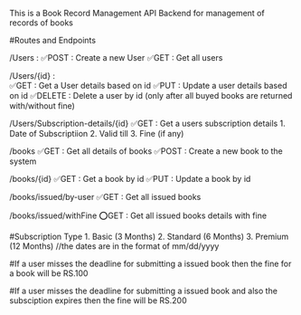 This is a Book Record Management API Backend for management of records of books


#Routes and Endpoints

/Users :
    ✅POST : Create a new User 
    ✅GET : Get all users 

/Users/{id} :  
    ✅GET : Get a User details based on id 
    ✅PUT : Update a user details based on id
    ✅DELETE : Delete a user by id (only after all buyed     books are returned with/without fine)

/Users/Subscription-details/{id}
    ✅GET : Get a users subscription details
    1. Date of Subscriptiion
    2. Valid till
    3. Fine (if any)

/books
    ✅GET : Get all details of books
    ✅POST : Create a new book to the system

/books/{id}
    ✅GET : Get a book by id
    ✅PUT : Update a book by id

/books/issued/by-user
    ✅GET : Get all issued books

/books/issued/withFine
    ⭕GET : Get all issued books details with fine

#Subscription Type
    1. Basic (3 Months)
    2. Standard (6 Months)
    3. Premium (12 Months)
    //the dates are in the format of mm/dd/yyyy

#If a user misses the deadline for submitting a issued book then the fine for a book will be RS.100

#If a user misses the deadline for submitting a issued book and also the subsciption expires then the fine will be RS.200